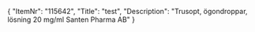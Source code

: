 {
  "ItemNr": "115642",
  "Title": "test",
  "Description": "Trusopt, ögondroppar, lösning 20 mg/ml Santen Pharma AB"
}